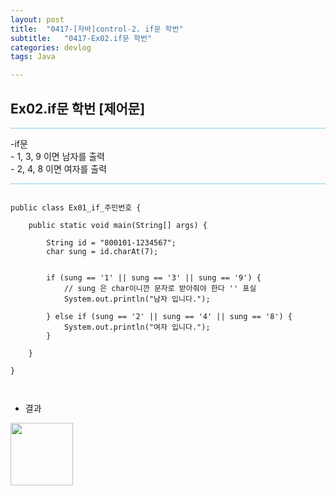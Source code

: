 ```yaml
---
layout: post
title:  "0417-[자바]control-2. if문 학번"
subtitle:   "0417-Ex02.if문 학번"
categories: devlog
tags: Java

---
```

## Ex02.if문 학번 [제어문]

<hr style="height: 1px; background: skyblue; "/>

<p>
-if문<br>
  - 1, 3, 9 이면 남자를 출력 <br>
  - 2, 4, 8 이면 여자를 출력 <br>
</p>

<hr style="height: 1px; background: skyblue; "/>

~~~

public class Ex01_if_주민번호 {

	public static void main(String[] args) {

		String id = "800101-1234567";
		char sung = id.charAt(7);


		if (sung == '1' || sung == '3' || sung == '9') {
			// sung 은 char이니깐 문자로 받아줘야 한다 '' 표실
			System.out.println("남자 입니다.");

		} else if (sung == '2' || sung == '4' || sung == '8') {
			System.out.println("여자 입니다.");
		}

	}

}



~~~

- 결과

<img style="float: left;" src="https://user-images.githubusercontent.com/49095304/57626183-5dde2e00-75d0-11e9-81de-c4f29cf0b7d8.jpg" width="100">
